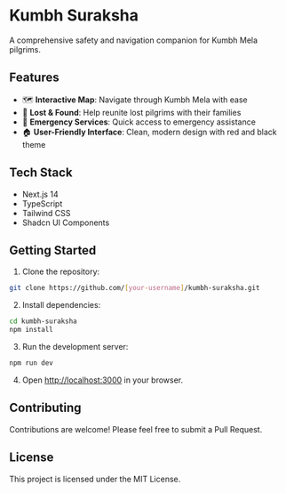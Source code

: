 # Kumbh Suraksha

A comprehensive safety and navigation companion for Kumbh Mela pilgrims.

## Features

- 🗺️ **Interactive Map**: Navigate through Kumbh Mela with ease
- 👥 **Lost & Found**: Help reunite lost pilgrims with their families
- 🚨 **Emergency Services**: Quick access to emergency assistance
- 🏠 **User-Friendly Interface**: Clean, modern design with red and black theme

## Tech Stack

- Next.js 14
- TypeScript
- Tailwind CSS
- Shadcn UI Components

## Getting Started

1. Clone the repository:
```bash
git clone https://github.com/[your-username]/kumbh-suraksha.git
```

2. Install dependencies:
```bash
cd kumbh-suraksha
npm install
```

3. Run the development server:
```bash
npm run dev
```

4. Open [http://localhost:3000](http://localhost:3000) in your browser.

## Contributing

Contributions are welcome! Please feel free to submit a Pull Request.

## License

This project is licensed under the MIT License.
